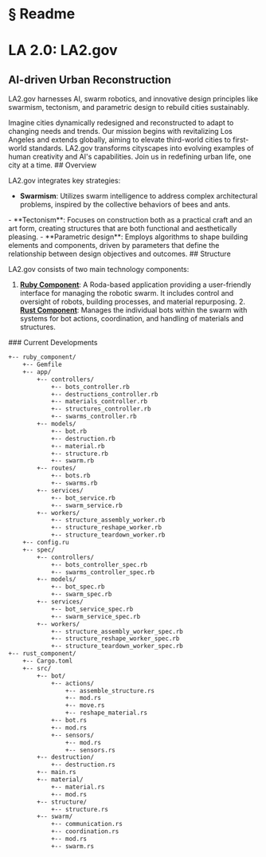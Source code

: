 # § Readme

# LA 2.0: LA2.gov
## AI-driven Urban Reconstruction

LA2.gov harnesses AI, swarm robotics, and innovative design principles like swarmism, tectonism, and parametric design to rebuild cities sustainably.
<!-- TODO: Break into shorter sentences (30 words > 15) --> Imagine cities dynamically redesigned and reconstructed to adapt to changing needs and trends. Our mission begins with revitalizing Los Angeles and extends globally, aiming to elevate third-world cities to first-world standards.
<!-- TODO: Break into shorter sentences (18 words > 15) --> LA2.gov transforms cityscapes into evolving examples of human creativity and AI's capabilities. Join us in redefining urban life, one city at a time. ## Overview

LA2.gov integrates key strategies:

- **Swarmism**: Utilizes swarm intelligence to address complex architectural problems, inspired by the collective behaviors of bees and ants.
<!-- TODO: Break into shorter sentences (25 words > 15) --> - **Tectonism**: Focuses on construction both as a practical craft and an art form, creating structures that are both functional and aesthetically pleasing.
<!-- TODO: Break into shorter sentences (23 words > 15) --> - **Parametric design**: Employs algorithms to shape building elements and components, driven by parameters that define the relationship between design objectives and outcomes.
<!-- TODO: Break into shorter sentences (23 words > 15) --> ## Structure

LA2.gov consists of two main technology components:

1. **[Ruby Component](https://ruby-lang.org/)**: A Roda-based application providing a user-friendly interface for managing the robotic swarm. It includes control and oversight of robots, building processes, and material repurposing. 2. **[Rust Component](https://rust-lang.org/)**: Manages the individual bots within the swarm with systems for bot actions, coordination, and handling of materials and structures.
<!-- TODO: Break into shorter sentences (21 words > 15) --> ### Current Developments
```txt
+-- ruby_component/
    +-- Gemfile
    +-- app/
        +-- controllers/
            +-- bots_controller.rb
            +-- destructions_controller.rb
            +-- materials_controller.rb
            +-- structures_controller.rb
            +-- swarms_controller.rb
        +-- models/
            +-- bot.rb
            +-- destruction.rb
            +-- material.rb
            +-- structure.rb
            +-- swarm.rb
        +-- routes/
            +-- bots.rb
            +-- swarms.rb
        +-- services/
            +-- bot_service.rb
            +-- swarm_service.rb
        +-- workers/
            +-- structure_assembly_worker.rb
            +-- structure_reshape_worker.rb
            +-- structure_teardown_worker.rb
    +-- config.ru
    +-- spec/
        +-- controllers/
            +-- bots_controller_spec.rb
            +-- swarms_controller_spec.rb
        +-- models/
            +-- bot_spec.rb
            +-- swarm_spec.rb
        +-- services/
            +-- bot_service_spec.rb
            +-- swarm_service_spec.rb
        +-- workers/
            +-- structure_assembly_worker_spec.rb
            +-- structure_reshape_worker_spec.rb
            +-- structure_teardown_worker_spec.rb
+-- rust_component/
    +-- Cargo.toml
    +-- src/
        +-- bot/
            +-- actions/
                +-- assemble_structure.rs
                +-- mod.rs
                +-- move.rs
                +-- reshape_material.rs
            +-- bot.rs
            +-- mod.rs
            +-- sensors/
                +-- mod.rs
                +-- sensors.rs
        +-- destruction/
            +-- destruction.rs
        +-- main.rs
        +-- material/
            +-- material.rs
            +-- mod.rs
        +-- structure/
            +-- structure.rs
        +-- swarm/
            +-- communication.rs
            +-- coordination.rs
            +-- mod.rs
            +-- swarm.rs
```

<!-- TODO: Break into shorter sentences (139 words > 15) -->
